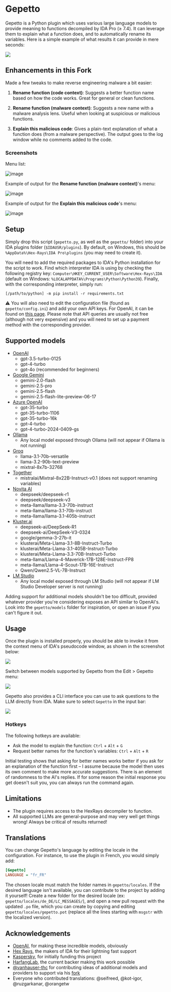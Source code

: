 # Gepetto

Gepetto is a Python plugin which uses various large language models to provide meaning to functions 
decompiled by IDA Pro (≥ 7.4). It can leverage them to explain what a function does, and to automatically 
rename its variables. Here is a simple example of what results it can provide in mere seconds:

![](https://github.com/JusticeRage/Gepetto/blob/main/readme/comparison.png?raw=true)

## Enhancements in this Fork
Made a few tweaks to make reverse engineering malware a bit easier:

1. **Rename function (code context)**: Suggests a better function name based on how the code works. Great for general or clean functions.

2. **Rename function (malware context)**: Suggests a new name with a malware analysis lens. Useful when looking at suspicious or malicious functions.

3. **Explain this malicious code**: Gives a plain-text explanation of what a function does (from a malware perspective). The output goes to the log window while no comments added to the code.

### Screenshots
Menu list:

![image](https://github.com/user-attachments/assets/60fc142b-d7b2-472e-b000-388a35807e35)

Example of output for the **Rename function (malware context)**'s menu:

![image](https://github.com/user-attachments/assets/234b0942-74af-422a-a825-d75cb2ef660b)

Example of output for the **Explain this malicious code**'s menu:

![image](https://github.com/user-attachments/assets/971cbeec-4ce7-4110-a8b0-27df9bb0acf3)


## Setup

Simply drop this script (`gepetto.py`, as well as the `gepetto/` folder) into your IDA plugins folder (`$IDAUSR/plugins`). 
By default, on Windows, this should be `%AppData%\Hex-Rays\IDA Pro\plugins` (you may need to create it).

You will need to add the required packages to IDA's Python installation for the script to work.
Find which interpreter IDA is using by checking the following registry key: 
`Computer\HKEY_CURRENT_USER\Software\Hex-Rays\IDA` (default on Windows: `%LOCALAPPDATA%\Programs\Python\Python39`).
Finally, with the corresponding interpreter, simply run: 

```
[/path/to/python] -m pip install -r requirements.txt
```

⚠️ You will also need to edit the configuration file (found as `gepetto/config.ini`) and add your own API keys. For 
OpenAI, it can be found on [this page](https://beta.openai.com/account/api-keys).
Please note that API queries are usually not free (although not very expensive) and you will need to set up a payment 
method with the corresponding provider.

## Supported models

- [OpenAI](https://playground.openai.com/)
  - gpt-3.5-turbo-0125
  - gpt-4-turbo
  - gpt-4o (recommended for beginners)
- [Google Gemini](https://ai.google.dev/)
  - gemini-2.0-flash
  - gemini-2.5-pro
  - gemini-2.5-flash
  - gemini-2.5-flash-lite-preview-06-17
- [Azure OpenAI](https://ai.azure.com/)
  - gpt-35-turbo
  - gpt-35-turbo-1106
  - gpt-35-turbo-16k
  - gpt-4-turbo
  - gpt-4-turbo-2024-0409-gs
- [Ollama](https://ollama.com/)
  - Any local model exposed through Ollama (will not appear if Ollama is not running)
- [Groq](https://console.groq.com/playground)
  - llama-3.1-70b-versatile
  - llama-3.2-90b-text-preview
  - mixtral-8x7b-32768
- [Together](https://api.together.ai/)
  - mistralai/Mixtral-8x22B-Instruct-v0.1 (does not support renaming variables)
- [Novita AI](https://novita.ai/)
  - deepseek/deepseek-r1
  - deepseek/deepseek-v3
  - meta-llama/llama-3.3-70b-instruct
  - meta-llama/llama-3.1-70b-instruct
  - meta-llama/llama-3.1-405b-instruct
- [Kluster.ai](https://kluster.ai/)
  - deepseek-ai/DeepSeek-R1
  - deepseek-ai/DeepSeek-V3-0324
  - google/gemma-3-27b-it
  - klusterai/Meta-Llama-3.1-8B-Instruct-Turbo
  - klusterai/Meta-Llama-3.1-405B-Instruct-Turbo
  - klusterai/Meta-Llama-3.3-70B-Instruct-Turbo
  - meta-llama/Llama-4-Maverick-17B-128E-Instruct-FP8
  - meta-llama/Llama-4-Scout-17B-16E-Instruct
  - Qwen/Qwen2.5-VL-7B-Instruct
- [LM Studio](https://lmstudio.ai/)
  - Any local model exposed through LM Studio (will not appear if LM Studio Developer server is not running)

Adding support for additional models shouldn't be too difficult, provided whatever provider you're considering exposes
an API similar to OpenAI's. Look into the `gepetto/models` folder for inspiration, or open an issue if you can't figure
it out.

## Usage

Once the plugin is installed properly, you should be able to invoke it from the context menu of IDA's pseudocode window,
as shown in the screenshot below:

![](https://github.com/JusticeRage/Gepetto/blob/main/readme/usage.png?raw=true)

Switch between models supported by Gepetto from the Edit > Gepetto menu:

![](https://github.com/JusticeRage/Gepetto/blob/main/readme/select_model.png?raw=true)

Gepetto also provides a CLI interface you can use to ask questions to the LLM directly from IDA. Make sure to select
`Gepetto` in the input bar:

![](https://github.com/JusticeRage/Gepetto/blob/main/readme/cli.png?raw=true)

### Hotkeys

The following hotkeys are available:

- Ask the model to explain the function: `Ctrl` + `Alt` + `G`
- Request better names for the function's variables: `Ctrl` + `Alt` + `R`

Initial testing shows that asking for better names works better if you ask for an explanation of the function first – I
assume because the model then uses its own comment to make more accurate suggestions.
There is an element of randomness to the AI's replies. If for some reason the initial response you get doesn't suit you,
you can always run the command again.

## Limitations

- The plugin requires access to the HexRays decompiler to function.
- All supported LLMs are general-purpose and may very well get things wrong! Always be 
  critical of results returned!

## Translations

You can change Gepetto's language by editing the locale in the configuration. For instance, to use the plugin
in French, you would simply add:

```ini
[Gepetto]
LANGUAGE = "fr_FR"
```

The chosen locale must match the folder names in `gepetto/locales`. If the desired language isn't available,
you can contribute to the project by adding it yourself! Create a new folder for the desired locale
(ex: `gepetto/locales/de_DE/LC_MESSAGES/`), and open a new pull request with the updated `.po` file, which you can
create by copying and editing `gepetto/locales/gepetto.pot` (replace all the lines starting with `msgstr` with the
localized version).  

## Acknowledgements

- [OpenAI](https://openai.com), for making these incredible models, obviously
- [Hex Rays](https://hex-rays.com/), the makers of IDA for their lightning fast support
- [Kaspersky](https://kaspersky.com), for initially funding this project
- [HarfangLab](https://harfanglab.io/), the current backer making this work possible
- [@vanhauser-thc](https://github.com/vanhauser-thc) for contributing ideas of additional models and providers to support via his [fork](https://github.com/vanhauser-thc/gepetto/)
- Everyone who contributed translations: @seifreed, @kot-igor, @ruzgarkanar, @orangetw
